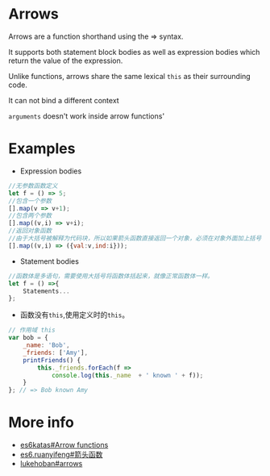 # Arrows
Arrows are a function shorthand using the => syntax.

It supports both statement block bodies as well as expression bodies which return the value of the expression.

Unlike functions, arrows share the same lexical `this` as their surrounding code.  

It can not bind a different context

`arguments` doesn't work inside arrow functions'

# Examples
* Expression bodies
```javascript
//无参数函数定义
let f = () => 5;
//包含一个参数
[].map(v => v+1);
//包含两个参数
[].map((v,i) => v+i);
//返回对象函数
//由于大括号被解释为代码块，所以如果箭头函数直接返回一个对象，必须在对象外面加上括号
[].map((v,i) => ({val:v,ind:i}));
```
* Statement bodies
```javascript
//函数体是多语句，需要使用大括号将函数体括起来，就像正常函数体一样。
let f = () =>{
    Statements...
};
```
* 函数没有`this`,使用定义时的`this`。
```javascript
// 作用域 this
var bob = {
    _name: 'Bob',
    _friends: ['Amy'],
    printFriends() {
        this._friends.forEach(f => 
            console.log(this._name  + ' known ' + f));
    }    
}; // => Bob known Amy
```
# More info
* [es6katas#Arrow functions](http://es6katas.org/)
* [es6.ruanyifeng#箭头函数](http://es6.ruanyifeng.com/#docs/function#箭头函数)
* [lukehoban#arrows](https://github.com/lukehoban/es6features#arrows)